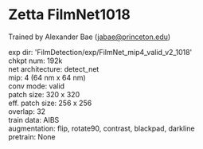 # Zetta FilmNet1018

Trained by Alexander Bae (jabae@princeton.edu)  
  
exp dir: 'FilmDetection/exp/FilmNet_mip4_valid_v2_1018'  
chkpt num: 192k  
net architecture: detect_net  
mip: 4 (64 nm x 64 nm)  
conv mode: valid  
patch size: 320 x 320  
eff. patch size: 256 x 256  
overlap: 32  
train data: AIBS  
augmentation: flip, rotate90, contrast, blackpad, darkline  
pretrain: None  